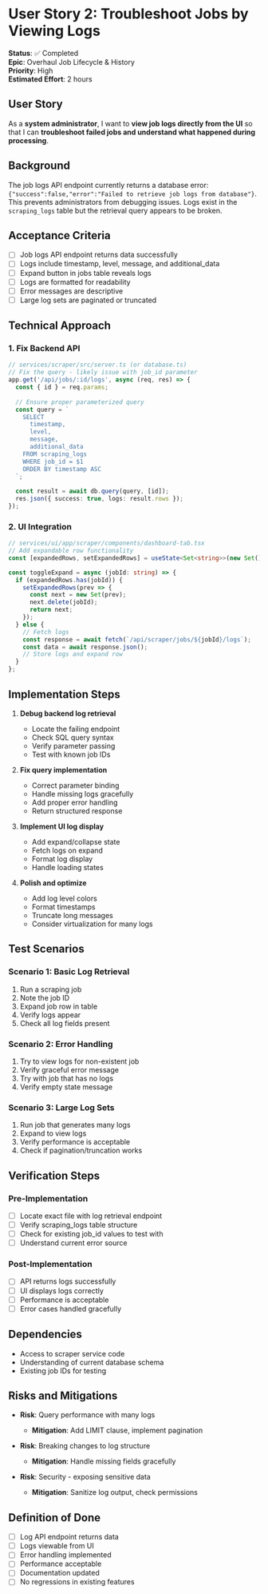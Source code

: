 # User Story 2: Troubleshoot Jobs by Viewing Logs

**Status**: ✅ Completed  
**Epic**: Overhaul Job Lifecycle & History  
**Priority**: High  
**Estimated Effort**: 2 hours

## User Story

As a **system administrator**, I want to **view job logs directly from the UI** so that I can **troubleshoot failed jobs and understand what happened during processing**.

## Background

The job logs API endpoint currently returns a database error: `{"success":false,"error":"Failed to retrieve job logs from database"}`. This prevents administrators from debugging issues. Logs exist in the `scraping_logs` table but the retrieval query appears to be broken.

## Acceptance Criteria

- [ ] Job logs API endpoint returns data successfully
- [ ] Logs include timestamp, level, message, and additional_data
- [ ] Expand button in jobs table reveals logs
- [ ] Logs are formatted for readability
- [ ] Error messages are descriptive
- [ ] Large log sets are paginated or truncated

## Technical Approach

### 1. Fix Backend API
```typescript
// services/scraper/src/server.ts (or database.ts)
// Fix the query - likely issue with job_id parameter
app.get('/api/jobs/:id/logs', async (req, res) => {
  const { id } = req.params;
  
  // Ensure proper parameterized query
  const query = `
    SELECT 
      timestamp,
      level,
      message,
      additional_data
    FROM scraping_logs
    WHERE job_id = $1
    ORDER BY timestamp ASC
  `;
  
  const result = await db.query(query, [id]);
  res.json({ success: true, logs: result.rows });
});
```

### 2. UI Integration
```typescript
// services/ui/app/scraper/components/dashboard-tab.tsx
// Add expandable row functionality
const [expandedRows, setExpandedRows] = useState<Set<string>>(new Set());

const toggleExpand = async (jobId: string) => {
  if (expandedRows.has(jobId)) {
    setExpandedRows(prev => {
      const next = new Set(prev);
      next.delete(jobId);
      return next;
    });
  } else {
    // Fetch logs
    const response = await fetch(`/api/scraper/jobs/${jobId}/logs`);
    const data = await response.json();
    // Store logs and expand row
  }
};
```

## Implementation Steps

1. **Debug backend log retrieval**
   - Locate the failing endpoint
   - Check SQL query syntax
   - Verify parameter passing
   - Test with known job IDs

2. **Fix query implementation**
   - Correct parameter binding
   - Handle missing logs gracefully
   - Add proper error handling
   - Return structured response

3. **Implement UI log display**
   - Add expand/collapse state
   - Fetch logs on expand
   - Format log display
   - Handle loading states

4. **Polish and optimize**
   - Add log level colors
   - Format timestamps
   - Truncate long messages
   - Consider virtualization for many logs

## Test Scenarios

### Scenario 1: Basic Log Retrieval
1. Run a scraping job
2. Note the job ID
3. Expand job row in table
4. Verify logs appear
5. Check all log fields present

### Scenario 2: Error Handling
1. Try to view logs for non-existent job
2. Verify graceful error message
3. Try with job that has no logs
4. Verify empty state message

### Scenario 3: Large Log Sets
1. Run job that generates many logs
2. Expand to view logs
3. Verify performance is acceptable
4. Check if pagination/truncation works

## Verification Steps

### Pre-Implementation
- [ ] Locate exact file with log retrieval endpoint
- [ ] Verify scraping_logs table structure
- [ ] Check for existing job_id values to test with
- [ ] Understand current error source

### Post-Implementation
- [ ] API returns logs successfully
- [ ] UI displays logs correctly
- [ ] Performance is acceptable
- [ ] Error cases handled gracefully

## Dependencies

- Access to scraper service code
- Understanding of current database schema
- Existing job IDs for testing

## Risks and Mitigations

- **Risk**: Query performance with many logs
  - **Mitigation**: Add LIMIT clause, implement pagination

- **Risk**: Breaking changes to log structure
  - **Mitigation**: Handle missing fields gracefully

- **Risk**: Security - exposing sensitive data
  - **Mitigation**: Sanitize log output, check permissions

## Definition of Done

- [ ] Log API endpoint returns data
- [ ] Logs viewable from UI
- [ ] Error handling implemented
- [ ] Performance acceptable
- [ ] Documentation updated
- [ ] No regressions in existing features